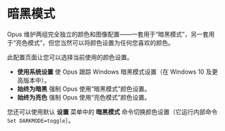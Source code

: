 # 暗黑模式

Opus 维护两组完全独立的颜色和图像配置——一套用于“暗黑模式”，另一套用于“亮色模式”，但您当然可以将颜色设置为任何您喜欢的颜色。

此配置页面让您可以选择当前使用的颜色设置。

- **使用系统设置** 使 Opus 跟踪 Windows 暗黑模式设置（在 Windows 10 及更高版本中）。
- **始终为暗黑** 强制 Opus 使用“暗黑模式”颜色设置。
- **始终为亮色** 强制 Opus 使用“亮色模式”颜色设置。

您还可以使用默认 **设置** 菜单中的 **暗黑模式** 命令切换颜色设置（它运行内部命令 `Set DARKMODE=toggle`）。
